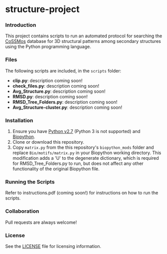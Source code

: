 # structure-project
### Introduction
This project contains scripts to run an automated protocol for searching the [CoSSMos](http://cossmos.slu.edu) database for 3D structural patterns among secondary structures using the Python programming language.

### Files
The following scripts are included, in the `scripts` folder:
* **clip.py**: description coming soon!
* **check_files.py**: description coming soon!
* **Avg_Structure.py**: description coming soon!
* **RMSD.py**: description coming soon!
* **RMSD_Tree_Folders.py**: description coming soon!
* **Avg_Structure-cluster.py**: description coming soon!

### Installation
1. Ensure you have [Python v2.7](https://www.python.org/downloads/) (Python 3 is not supported) and [Biopython](https://www.github.com/biopython/biopython).
2. Clone or download this repository.
3. Copy `matrix.py` from the this repository's `biopython_mods` folder and replace `Bio/motifs/matrix.py` in your Biopython working directory.  This modification adds a 'U' to the degenerate dictionary, which is required for RMSD_Tree_Folders.py to run, but does not affect any other functionality of the original Biopython file.

### Running the Scripts
Refer to instructions.pdf (coming soon!) for instructions on how to run the scripts.

### Collaboration
Pull requests are always welcome!

### License
See the [LICENSE](LICENSE.md) file for licensing information. 
